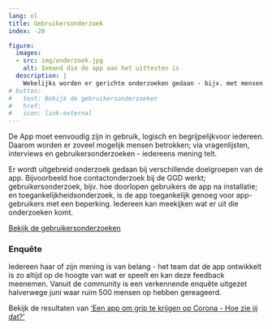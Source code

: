 ```yaml
---
lang: nl
title: Gebruikersonderzoek
index: -20

figure:
  images:
  - src: img/onderzoek.jpg
    alt: Iemand die de app aan het uittesten is
  description: |
    Wekelijks worden er gerichte onderzoeken gedaan - bijv. met mensen die motorisch beperkt zijn. De inzichten worden gedeeld en meegenomen in de ontwikkeling van de App en communicatie over de App.
# button:
#   text: Bekijk de gebruikersonderzoeken
#   href: 
#   icon: link-external
---
```


De App moet eenvoudig zijn in gebruik, logisch en begrijpelijkvoor iedereen.
Daarom worden er zoveel mogelijk mensen betrokken; via vragenlijsten,
interviews en gebruikersonderzoeken - iedereens mening telt.

Er wordt uitgebreid onderzoek gedaan bij verschillende doelgroepen van de
app. Bijvoorbeeld hoe contactonderzoek bij de GGD werkt; gebruikersonderzoek,
bijv. hoe doorlopen gebruikers de app na installatie; en
toegankelijkheidsonderzoek, is de app toegankelijk genoeg voor app-gebruikers
met een beperking. Iedereen kan meekijken wat er uit die onderzoeken komt.

[Bekijk de gebruikersonderzoeken](https://github.com/minvws/nl-covid19-notification-app-design#overzicht)


### Enquête

Iedereen haar of zijn mening is van belang - het team dat de app ontwikkelt is
zo altijd op de hoogte van wat er speelt en kan deze feedback meenemen.  Vanuit
de community is een verkennende enquête uitgezet halverwege juni waar ruim 500
mensen op hebben gereageerd. 

Bekijk de resultaten van [‘Een app om grip te krijgen op Corona - Hoe zie
jij dat?’](https://www.dropbox.com/s/kmeomop89hd9kkl/Resultaten%20-%20Enqu%C3%AAte%20-Een%20app%20om%20grip%20te%20krijgen%20op%20Corona%20-%20Hoe%20zie%20jij%20dat_.pdf?dl=0)
